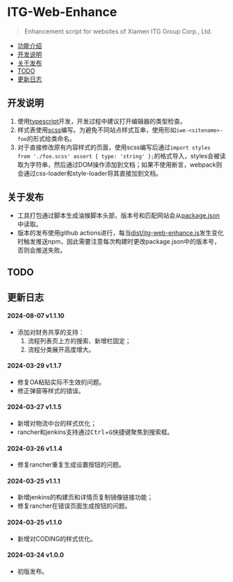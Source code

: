# ITG-Web-Enhance

> Enhancement script for websites of Xiamen ITG Group Corp., Ltd.

- [功能介绍](#功能介绍)
- [开发说明](#开发说明)
- [关于发布](#关于发布)
- [TODO](#todo)
- [更新日志](#更新日志)

## 开发说明

1. 使用[typescript](https://www.typescriptlang.org/)开发，开发过程中建议打开编辑器的类型检查。
2. 样式表使用[scss](https://sass-lang.com/)编写。为避免不同站点样式互串，使用形如`iwe-<sitename>-foo`的形式给类命名。
3. 对于直接修改原有内容样式的页面，使用scss编写后通过`import styles from './foo.scss' assert { type: 'string' };`的格式导入，styles会被读取为字符串，然后通过DOM操作添加到文档；如果不使用断言，webpack则会通过css-loader和style-loader将其直接加到文档。

## 关于发布

- 工具打包通过脚本生成油猴脚本头部，版本号和匹配网站会从[package.json](package.json)中读取。
- 版本的发布使用github actions进行，每当[dist/itg-web-enhance.js](dist/itg-web-enhance.js)发生变化时触发推送npm，因此需要注意每次构建时更改package.json中的版本号，否则会推送失败。

## TODO

>

## 更新日志

#### 2024-08-07 v1.1.10
- 添加对财务共享的支持：
  1. 流程列表页上方的搜索、新增栏固定；
  2. 流程分类展开高度增大。

#### 2024-03-29 v1.1.7
- 修复OA粘贴实际不生效的问题。
- 修正弹窗等样式的错误。

#### 2024-03-27 v1.1.5
- 新增对物流中台的样式优化；
- rancher和jenkins支持通过<kbd>Ctrl</kbd>+<kbd>G</kbd>快捷键聚焦到搜索框。

#### 2024-03-26 v1.1.4
- 修复rancher重复生成设置按钮的问题。

#### 2024-03-25 v1.1.1
- 新增jenkins的构建页和详情页复制镜像链接功能；
- 修复rancher在错误页面生成按钮的问题。

#### 2024-03-25 v1.1.0
- 新增对CODING的样式优化。

#### 2024-03-24 v1.0.0
- 初版发布。
